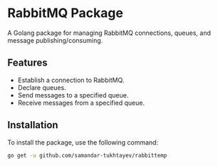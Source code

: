 # RabbitMQ Package

A Golang package for managing RabbitMQ connections, queues, and message publishing/consuming.

## Features

- Establish a connection to RabbitMQ.
- Declare queues.
- Send messages to a specified queue.
- Receive messages from a specified queue.

## Installation

To install the package, use the following command:

```sh
go get -u github.com/samandar-tukhtayev/rabbittemp
